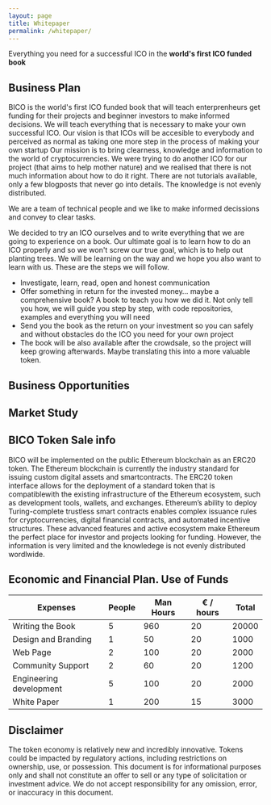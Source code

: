 ```yaml
---
layout: page
title: Whitepaper
permalink: /whitepaper/
---
```

Everything you need for a successful ICO in the **world's first ICO funded book**

## Business Plan
BICO is the world's first ICO funded book that will teach enterprenheurs get funding for their projects and beginner investors to make informed decisions. We will teach everything that is necessary to make your own successful ICO.
Our vision is that ICOs will be accesible to everybody and perceived as normal as taking one more step in the process of making your own startup
Our mission is to bring clearness, knowledge and information to the world of cryptocurrencies.
We were trying to do another ICO for our project (that aims to help mother nature) and we realised that there is not much information about how to do it right. There are not tutorials available, only a few blogposts that never go into details. The knowledge is not evenly distributed.

We are a team of technical people and we like to make informed decissions and convey to clear tasks.

We decided to try an ICO ourselves and to write everything that we are going to experience on a book.  Our ultimate goal is to learn how to do an ICO properly and so we won't screw our true goal, which is to help out planting trees. We will be learning on the way and we hope you also want to learn with us. These are the steps we will follow.

- Investigate, learn, read, open and honest communication
- Offer something in return for the invested money… maybe a comprehensive book? A book to teach you how we did it. Not only tell you how, we will guide you step by step, with code repositories, examples and everything you will need
- Send you the book as the return on your investment so you can safely and without obstacles do the ICO you need for your own project
- The book will be also available after the crowdsale, so the project will keep growing afterwards. Maybe translating this into a more valuable token.

## Business Opportunities



## Market Study

## BICO Token Sale info

BICO will be implemented on the public Ethereum blockchain as an ERC20 token. The Ethereum blockchain is currently the industry standard for issuing custom digital assets and smartcontracts. The ERC20 token interface allows for the deployment of a standard token that is compatiblewith the existing infrastructure of the Ethereum ecosystem, such as development tools, wallets, and exchanges. Ethereum’s ability to deploy Turing-complete trustless smart contracts enables complex issuance rules for cryptocurrencies, digital financial contracts, and automated incentive structures. These advanced features and active ecosystem make Ethereum the perfect place for investor and projects looking for funding. However, the information is very limited and the knowledege is not evenly distributed wordlwide.



## Economic and Financial Plan. Use of Funds


| Expenses             		| People | Man Hours | € / hours | Total |
|-------------------------	|--------|-----------|-----------|-------|
| Writing the Book     		| 5      | 960       | 20        | 20000 |
| Design and Branding  		| 1      | 50        | 20        | 1000  |
| Web Page             		| 2      | 100       | 20        | 2000  |
| Community Support    		| 2      | 60        | 20        | 1200  |
| Engineering development 	| 5      | 100       | 20        | 2000  |
| White Paper					| 1      | 200       | 15        | 3000  |

## Disclaimer

The token economy is relatively new and incredibly innovative. Tokens could be impacted by regulatory actions, including restrictions on ownership, use, or possession. This document is for informational purposes only and shall not constitute an offer to sell or any type of solicitation or investment advice. We do not accept responsibility for any omission, error, or inaccuracy in this document.
